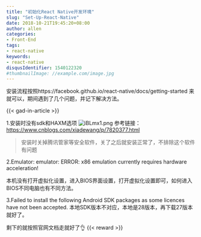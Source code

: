 ```yaml
---
title: "初始化React Native开发环境"
slug: "Set-Up-React-Native"
date: 2018-10-21T19:45:20+08:00
author: allen
categories:
- Front-End
tags:
- react-native
keywords:
- react-native
disqusIdentifier: 1540122320
#thumbnailImage: //example.com/image.jpg
---
```

安装流程按照https://facebook.github.io/react-native/docs/getting-started 来就可以，期间遇到了几个问题，并记下解决方法。
<!--more-->

{{< gad-in-article >}}

1.安装时没有sdk和HAXM选项
![iBLmx1.png](https://s1.ax1x.com/2018/10/21/iBLmx1.png)
参考链接： https://www.cnblogs.com/xiadewang/p/7820377.html

> 安装时关掉腾讯管家等安全软件，关了之后就安装正常了，不排除这个软件有问题

2.Emulator: emulator: ERROR: x86 emulation currently requires hardware acceleration!

本机没有打开虚拟化设置，进入BIOS界面设置，打开虚拟化设置即可，如何进入BIOS不同电脑也有不同方法。

3.Failed to install the following Android SDK packages as some licences have not been accepted.
本地SDK版本不对应，本地是28版本，再下载27版本就好了。

剩下的就按照官网文档走就好了👌
{{< reward >}}
